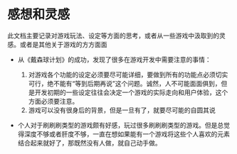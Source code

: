 # 感想和灵感
此文档主要记录对游戏玩法、设定等方面的思考，或者从一些游戏中汲取到的灵感。或者是其他关于游戏的方方面面

- 从《戴森球计划》的成功，发现了很多在游戏开发中需要注意的事情：
    1. 对游戏各个功能的设定必须要尽可能详细，要做到所有的功能点必须切实可行，绝不能有“等到后期再说”这个问题。诚然，人不可能面面俱到，但是开发初期的一些设定往往会决定一个游戏的实际走向和用户体验，这个方面必须要注意。
    2. 游戏可以没有很身后的背景，但是一旦有了，就要尽可能的自圆其说

- 个人对于刷刷刷类型的游戏颇有好感，玩过很多刷刷刷类型的游戏。但是总觉得深度不够或者肝度不够，一直在想如果能有一个游戏将这些个人喜欢的元素结合起来就好了，那既然没有人做，就自己动手做。